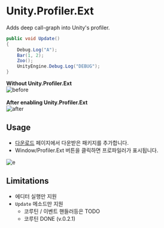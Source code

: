 Unity.Profiler.Ext
====
Adds deep call-graph into Unity's profiler.

```cs
public void Update()
{
    Debug.Log("A");
    Bar(1, 2);
    Zoo();
    UnityEngine.Debug.Log("DEBUG");
}
```

__Without Unity.Profiler.Ext__<br>
![before](before_pfext.PNG)<br>
<br>
__After enabling Unity.Profiler.Ext__<br>
![after](after_pfext.PNG)<br>

Usage
----
* [다운로드](https://github.com/pjc0247/Unity.Profiler.Ext/releases) 페이지에서 다운받은 패키지를 추가합니다.
* Window/Profiler.Ext 버튼을 클릭하면 프로파일러가 표시됩니다.

![e](menuitem.png)


Limitations
----
* 에디터 실행만 지원
* `Update` 메소드만 지원
    * 코루틴 / 이벤트 핸들러등은 TODO
    * 코루틴 DONE (v.0.2.1)
